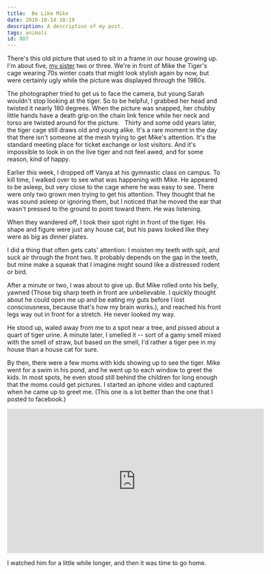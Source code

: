 ```yaml
---
title:  Be Like Mike
date: 2010-10-14 10:19
description: A description of my post.
tags: animals
id: 887
---
```

There's this old picture that used to sit in a frame in our house growing up.  I'm about five, <a href="http://princesssparklepants.com" target="_blank">my sister</a> two or three.  We're in front of Mike the Tiger's cage wearing 70s winter coats that might look stylish again by now, but were certainly ugly while the picture was displayed through the 1980s.

The photographer tried to get us to face the camera, but young Sarah wouldn't stop looking at the tiger.  So to be helpful, I grabbed her head and twisted it nearly 180 degrees.  When the picture was snapped, her chubby little hands have a death grip on the chain link fence while her neck and torso are twisted around for the picture.
<span class="spanEndPreview">&nbsp;</span>
Thirty and some odd years later, the tiger cage still draws old and young alike.  It's a rare moment in the day that there isn't someone at the mesh trying to get Mike's attention.  It's the standard meeting place for ticket exchange or lost visitors.  And it's impossible to look in on the live tiger and not feel awed, and for some reason, kind of happy.

Earlier this week, I dropped off Vanya at his gymnastic class on campus.  To kill time, I walked over to see what was happening with Mike.  He appeared to be asleep, but very close to the cage where he was easy to see.  There were only two grown men trying to get his attention.  They thought that he was sound asleep or ignoring them, but I noticed that he moved the ear that wasn't pressed to the ground to point toward them.  He was listening.

When they wandered off, I took their spot right in front of the tiger.  His shape and figure were just any house cat, but his paws looked like they were as big as dinner plates.

I did a thing that often gets cats' attention:  I moisten my teeth with spit, and suck air through the front two.  It probably depends on the gap in the teeth, but mine make a squeak that I imagine might sound like a distressed rodent or bird.

After a minute or two, I was about to give up.  But Mike rolled onto his belly, yawned (Those big sharp teeth in front are unbelievable.  I quickly thought about he could open me up and be eating my guts before I lost consciousness, because that's how my brain works.), and reached his front legs way out in front for a stretch.  He never looked my way.

He stood up, waled away from me to a spot near a tree, and pissed about a quart of tiger urine.  A minute later, I smelled it -- sort of a gamy smell mixed with the smell of straw, but based on the smell, I'd rather a tiger pee in my house than a house cat for sure.

By then, there were a few moms with kids showing up to see the tiger.  Mike went for a swim in his pond, and he went up to each window to greet the kids.  In most spots, he even stood still behind the children for long enough that the moms could get pictures.  I started an iphone video and captured when he came up to greet me.  (This one is a lot better than the one that I posted to facebook.)

<iframe src="http://player.vimeo.com/video/15808491?title=0&amp;portrait=0&amp;color=666698" width="600" height="337" frameborder="0"></iframe>

I watched him for a little while longer, and then it was time to go home.